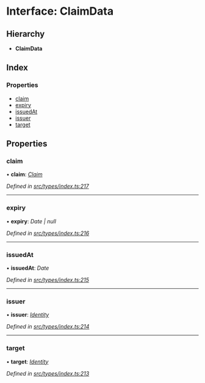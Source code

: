 # Interface: ClaimData

## Hierarchy

* **ClaimData**

## Index

### Properties

* [claim](types.claimdata.md#claim)
* [expiry](types.claimdata.md#expiry)
* [issuedAt](types.claimdata.md#issuedat)
* [issuer](types.claimdata.md#issuer)
* [target](types.claimdata.md#target)

## Properties

###  claim

• **claim**: *[Claim](../modules/types.md#claim)*

*Defined in [src/types/index.ts:217](https://github.com/PolymathNetwork/polymesh-sdk/blob/d7c2770/src/types/index.ts#L217)*

___

###  expiry

• **expiry**: *Date | null*

*Defined in [src/types/index.ts:216](https://github.com/PolymathNetwork/polymesh-sdk/blob/d7c2770/src/types/index.ts#L216)*

___

###  issuedAt

• **issuedAt**: *Date*

*Defined in [src/types/index.ts:215](https://github.com/PolymathNetwork/polymesh-sdk/blob/d7c2770/src/types/index.ts#L215)*

___

###  issuer

• **issuer**: *[Identity](../classes/api_entities_identity.identity.md)*

*Defined in [src/types/index.ts:214](https://github.com/PolymathNetwork/polymesh-sdk/blob/d7c2770/src/types/index.ts#L214)*

___

###  target

• **target**: *[Identity](../classes/api_entities_identity.identity.md)*

*Defined in [src/types/index.ts:213](https://github.com/PolymathNetwork/polymesh-sdk/blob/d7c2770/src/types/index.ts#L213)*
